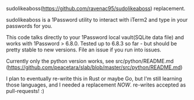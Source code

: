 sudolikeaboss(https://github.com/ravenac95/sudolikeaboss) replacement.

sudolikeaboss is a 1Password utility to interact with iTerm2 and type in your passwords for you. 

This code talks directly to your 1Password local vault(SQLite data file) and works with 1Password > 6.8.0. Tested up to 6.8.3 so far - but should be pretty stable to new versions. File an issue if you run into issues.

Currently only the python version works, see src/python/README.md (https://github.com/peacetara/slab/blob/master/src/python/README.md)

I plan to eventually re-write this in Rust or maybe Go, but I'm still learning those languages, and I needed a replacement *NOW*.  re-writes accepted as pull-requests! :)
